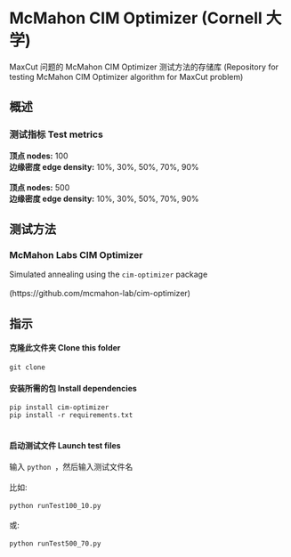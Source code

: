 # McMahon CIM Optimizer (Cornell 大学)

MaxCut 问题的 McMahon CIM Optimizer 测试方法的存储库 (Repository for testing McMahon CIM Optimizer algorithm for MaxCut problem)

<h2> 概述  </h2>
<h3>测试指标 Test metrics</h3>
 
 
 <b>顶点 nodes:</b> 100
 <br>
 <b>边缘密度 edge density:</b> 10%, 30%, 50%, 70%, 90%
 <br><br>
 <b>顶点 nodes:</b> 500
 <br>
 <b>边缘密度 edge density:</b> 10%, 30%, 50%, 70%, 90%
 
 
<h2>测试方法 </h2>
<h3>McMahon Labs CIM Optimizer </h3>
Simulated annealing using the <code>cim-optimizer</code> package<br>

<br>
(https://github.com/mcmahon-lab/cim-optimizer)

 <h2>指示 </h2>
 <h4>克隆此文件夹 Clone this folder</h4>
   <code>git clone</code>

<h4>安装所需的包 Install dependencies</h4>
  <code>pip install cim-optimizer</code> <br>
  <code>pip install -r requirements.txt</code> <br><br>
  <h4>启动测试文件 Launch test files </h4>
  输入 <code>python </code>，然后输入测试文件名  <br>
<br>
比如: <br><br> 
<code>python runTest100_10.py</code>
<br><br>
或:
<br><br>
<code>python runTest500_70.py</code>
